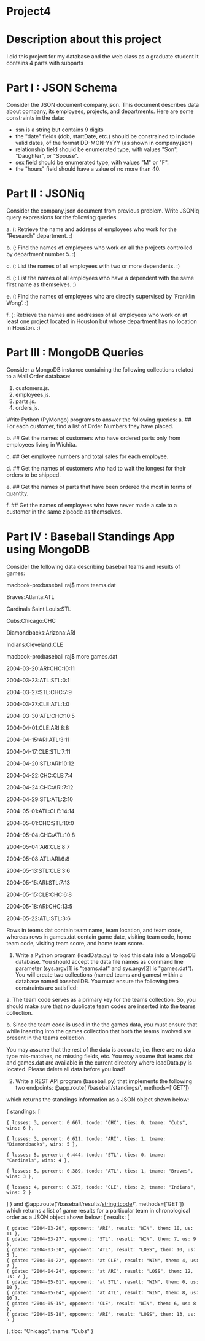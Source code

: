 # Project4

# Description about this project

I did this project for my database and the web class as a graduate student 
It contains 4 parts with subparts

# Part I : JSON Schema 

Consider the JSON document company.json. This document describes data about company, its employees, projects, and departments. Here are some constraints in the data:

  * ssn is a string but contains 9 digits
  * the "date" fields (dob, startDate, etc.) should be constrained to include valid dates, of the format DD-MON-YYYY (as shown in company.json)
  * relationship field should be enumerated type, with values "Son", "Daughter", or "Spouse".
  * sex field should be enumerated type, with values "M" or "F".
  * the "hours" field should have a value of no more than 40.

# Part II : JSONiq

Consider the company.json document from previous problem. Write JSONiq query expressions for the following queries

 a. (: Retrieve the name and address of employees who work for the "Research" department. :)
 
 b. (: Find the names of employees who work on all the projects controlled by department number 5. :)
 
 c. (: List the names of all employees with two or more dependents. :)
 
 d. (: List the names of all employees who have a dependent with the same first name as themselves. :)
 
 e. (: Find the names of employees who are directly supervised by ‘Franklin Wong’. :)
 
 f. (: Retrieve the names and addresses of all employees who work on at least one project located in Houston but whose department has no location in Houston. :)
 
 # Part III : MongoDB Queries 
 
 Consider a MongoDB instance containing the following collections related to a Mail Order database:
 
1. customers.js.
2. employees.js.
3. parts.js.
4. orders.js.


Write Python (PyMongo) programs to answer the following queries:
a. ## For each customer, find a list of Order Numbers they have placed.

b. ## Get the names of customers who have ordered parts only from employees living in Wichita.

c. ## Get employee numbers and total sales for each employee.

d. ## Get the names of customers who had to wait the longest for their orders to be shipped.

e. ## Get the names of parts that have been ordered the most in terms of quantity.

f. ## Get the names of employees who have never made a sale to a customer in the same zipcode as themselves.


# Part IV : Baseball Standings App using MongoDB

Consider the following data describing baseball teams and results of games:

macbook-pro:baseball raj$ more teams.dat 

Braves:Atlanta:ATL

Cardinals:Saint Louis:STL

Cubs:Chicago:CHC

Diamondbacks:Arizona:ARI

Indians:Cleveland:CLE


macbook-pro:baseball raj$ more games.dat

2004-03-20:ARI:CHC:10:11

2004-03-23:ATL:STL:0:1

2004-03-27:STL:CHC:7:9

2004-03-27:CLE:ATL:1:0

2004-03-30:ATL:CHC:10:5

2004-04-01:CLE:ARI:8:8

2004-04-15:ARI:ATL:3:11

2004-04-17:CLE:STL:7:11

2004-04-20:STL:ARI:10:12

2004-04-22:CHC:CLE:7:4

2004-04-24:CHC:ARI:7:12

2004-04-29:STL:ATL:2:10

2004-05-01:ATL:CLE:14:14

2004-05-01:CHC:STL:10:0

2004-05-04:CHC:ATL:10:8

2004-05-04:ARI:CLE:8:7

2004-05-08:ATL:ARI:6:8

2004-05-13:STL:CLE:3:6

2004-05-15:ARI:STL:7:13

2004-05-15:CLE:CHC:6:8

2004-05-18:ARI:CHC:13:5

2004-05-22:ATL:STL:3:6

Rows in teams.dat contain team name, team location, and team code, whereas rows in games.dat contain game date, visiting team code, home team code, visiting team score, and home team score.

1. Write a Python program (loadData.py) to load this data into a MongoDB database. You should accept the data file names as command line parameter (sys.argv[1] is "teams.dat" and sys.argv[2] is "games.dat"). You will create two collections (named teams and games) within a database named baseballDB. You must ensure the following two constraints are satisfied:

  a. The team code serves as a primary key for the teams collection. So, you should make sure that no duplicate team codes are inserted into the teams collection.
  
  b. Since the team code is used in the the games data, you must ensure that while inserting into the games collection that both the teams involved are present in the teams collection.
  
You may assume that the rest of the data is accurate, i.e. there are no data type mis-matches, no missing fields, etc. You may assume that teams.dat and games.dat are available in the current directory where loadData.py is located. Please delete all data before you load!

2. Write a REST API program (baseball.py) that implements the following two endpoints:
@app.route('/baseball/standings/', methods=['GET'])

which returns the standings information as a JSON object shown below:

{ standings: [

    { losses: 3, percent: 0.667, tcode: "CHC", ties: 0, tname: "Cubs", wins: 6 },
    
    { losses: 3, percent: 0.611, tcode: "ARI", ties: 1, tname: "Diamondbacks", wins: 5 },
    
    { losses: 5, percent: 0.444, tcode: "STL", ties: 0, tname: "Cardinals", wins: 4 },
    
    { losses: 5, percent: 0.389, tcode: "ATL", ties: 1, tname: "Braves", wins: 3 },
    
    { losses: 4, percent: 0.375, tcode: "CLE", ties: 2, tname: "Indians", wins: 2 }
  ]
}
and
@app.route('/baseball/results/<string:tcode>/', methods=['GET'])
which returns a list of game results for a particular team in chronological order as a JSON object shown below:
{
  results: [
  
    { gdate: "2004-03-20", opponent: "ARI", result: "WIN", them: 10, us: 11 },
    { gdate: "2004-03-27", opponent: "STL", result: "WIN", them: 7, us: 9 },
    { gdate: "2004-03-30", opponent: "ATL", result: "LOSS", them: 10, us: 5 },
    { gdate: "2004-04-22", opponent: "at CLE", result: "WIN", them: 4, us: 7 },
    { gdate: "2004-04-24", opponent: "at ARI", result: "LOSS", them: 12, us: 7 },
    { gdate: "2004-05-01", opponent: "at STL", result: "WIN", them: 0, us: 10 },
    { gdate: "2004-05-04", opponent: "at ATL", result: "WIN", them: 8, us: 10 },
    { gdate: "2004-05-15", opponent: "CLE", result: "WIN", them: 6, us: 8 },
    { gdate: "2004-05-18", opponent: "ARI", result: "LOSS", them: 13, us: 5 }
  ],
  tloc: "Chicago",
  tname: "Cubs"
}
